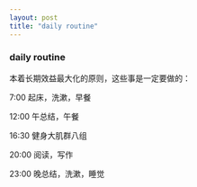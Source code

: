 ```yaml
---
layout: post
title: "daily routine"
---
```


### daily routine

本着长期效益最大化的原则，这些事是一定要做的：

7:00 起床，洗漱，早餐

12:00 午总结，午餐

16:30 健身大肌群八组

20:00 阅读，写作

23:00 晚总结，洗漱，睡觉